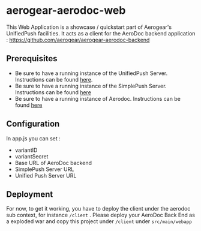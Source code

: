 # aerogear-aerodoc-web

This Web Application is a showcase / quickstart part of Aerogear's UnifiedPush facilities.
It acts as a client for the AeroDoc backend application : https://github.com/aerogear/aerogear-aerodoc-backend

## Prerequisites

* Be sure to have a running instance of the UnifiedPush Server. Instructions can be found [here](https://github.com/aerogear/aerogear-unifiedpush-server).
* Be sure to have a running instance of the SimplePush Server. Instructions can be found [here](https://github.com/aerogear/aerogear-simplepush-server)
* Be sure to have a running instance of Aerodoc. Instructions can be found [here](https://github.com/aerogear/aerogear-aerodoc-backend)

## Configuration

In app.js you can set  :

* variantID
* variantSecret
* Base URL of AeroDoc backend
* SimplePush Server URL
* Unified Push Server URL


## Deployment

For now, to get it working, you have to deploy the client under the aerodoc sub context, for instance ```/client``` . Please deploy your AeroDoc Back End as a exploded war and copy this project under ```/client``` under ```src/main/webapp```
